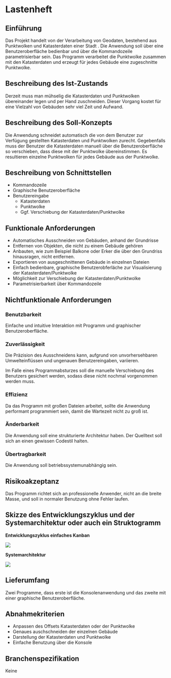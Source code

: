 # Lastenheft

## Einführung

Das Projekt handelt von der Verarbeitung von Geodaten, bestehend aus Punktwolken und Katasterdaten einer Stadt . Die Anwendung soll über eine Benutzeroberfläche bedienbar und über die Kommandozeile parametrisierbar sein. Das Programm verarbeitet die Punktwolke zusammen mit den Katasterdaten und erzeugt für jedes Gebäude eine zugeschnitte Punktwolke.



## Beschreibung des Ist-Zustands

Derzeit muss man mühselig die Katasterdaten und Punktwolken übereinander legen und per Hand zuschneiden. Dieser Vorgang kostet für eine Vielzahl von Gebäuden sehr viel Zeit und Aufwand.



## Beschreibung des Soll-Konzepts

Die Anwendung schneidet automatisch die von dem Benutzer zur Verfügung gestellten Katasterdaten und Punktwolken zurecht. Gegebenfalls muss der Benutzer die Katasterdaten manuell über die Benutzeroberfläche so verschieben, dass diese mit der Punktwolke übereinstimmen. Es resultieren einzelne Punktwolken für jedes Gebäude aus der Punktwolke.



## Beschreibung von Schnittstellen

- Kommandozeile
- Graphische Benutzeroberfläche
- Benutzereingabe
  - Katasterdaten
  - Punktwolke
  - Ggf. Verschiebung der Katasterdaten/Punktwolke 



## Funktionale Anforderungen

- Automatisches Ausschneiden von Gebäuden, anhand der Grundrisse
- Entfernen von Objekten, die nicht zu einem Gebäude gehören
- Anbauten, wie zum Beispiel Balkone oder Erker die über den Grundriss hinausragen, nicht entfernen.
- Exportieren von ausgeschnittenen Gebäude in einzelnen Dateien
- Einfach bedienbare, graphische Benutzerobferläche zur Visualisierung der Katasterdaten/Punktwolke
- Möglichkeit zur Verschiebung der Katasterdaten/Punktwolke
- Parametrisierbarkeit über Kommandozeile



## Nichtfunktionale Anforderungen
### Benutzbarkeit

Einfache und intuitive Interaktion mit Programm und graphischer Benutzeroberfläche.

### Zuverlässigkeit

Die Präzision des Ausschneidens kann, aufgrund von unvorhersehbaren Umwelteinflüssen und ungenauen Benutzereingaben, variieren. 

Im Falle eines Programmabsturzes soll die manuelle Verschiebung des Benutzers gesichert werden, sodass diese nicht nochmal vorgenommen werden muss.

### Effizienz

Da das Programm mit großen Dateien arbeitet, sollte die Anwendung performant programmiert sein, damit die Wartezeit nicht zu groß ist.

### Änderbarkeit

Die Anwendung soll eine strukturierte Architektur haben. Der Quelltext soll sich an einen gewissen Codestil halten.

### Übertragbarkeit

Die Anwendung soll betriebssystemunabhängig sein.


## Risikoakzeptanz

Das Programm richtet sich an professionelle Anwender, nicht an die breite Masse, und soll in normaler Benutzung ohne Fehler laufen.



## Skizze des Entwicklungszyklus und der Systemarchitektur oder auch ein Struktogramm

**Entwicklungszyklus einfaches Kanban**

![](https://i.imgur.com/aNhMioF.png)

**Systemarchitektur**

![](https://i.imgur.com/TiLvNdc.png)



## Lieferumfang

Zwei Programme, dass erste ist die Konsolenanwendung und das zweite mit einer graphische Benutzeroberfläche.


## Abnahmekriterien

- Anpassen des Offsets Katasterdaten oder der Punktwolke
- Genaues auschschneiden der einzelnen Gebäude
- Darstellung der Katasterdaten und Punktwolke
- Einfache Benutzung über die Konsole

## Branchenspezifikation

Keine
